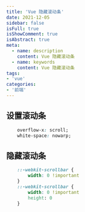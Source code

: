 ```yaml
---
title: 'Vue 隐藏滚动条'
date: 2021-12-05
sidebar: false
isFull: true
isShowComment: true
isAbstract: true
meta:
  - name: description
    content: Vue 隐藏滚动条
  - name: keywords
    content: Vue 隐藏滚动条
tags:
- 'vue'
categories:
- '前端'
---
```


<Boxx/>

## 设置滚动条

```css
	overflow-x: scroll;
	white-space: nowarp;

```

## 隐藏滚动条

```css
	::-webkit-scrollbar {
		width: 0 !important
	}
	::-webkit-scrollbar {
		width: 0 !important
		height: 0
	}

```


